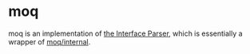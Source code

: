# moq

moq is an implementation of [the Interface Parser](https://github.com/RussellLuo/kok/blob/master/pkg/ifacetool/parser.go#L97-L99), which is essentially a wrapper of [moq/internal](https://github.com/matryer/moq/tree/master/internal).
